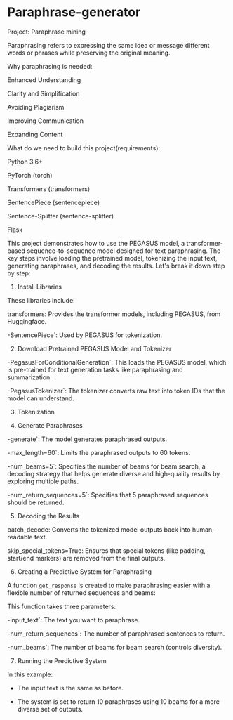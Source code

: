 # Paraphrase-generator
Project: Paraphrase mining 

 

 

Paraphrasing refers to expressing the same idea or message different words or phrases while preserving the original meaning. 

Why paraphrasing is needed: 

Enhanced Understanding 

Clarity and Simplification 

Avoiding Plagiarism 

Improving Communication 

Expanding Content 

 

 

What do we need to build this project(requirements): 

Python 3.6+ 

PyTorch (torch) 

Transformers (transformers) 

SentencePiece (sentencepiece) 

Sentence-Splitter (sentence-splitter) 

Flask

 

This project demonstrates how to use the PEGASUS model, a transformer-based sequence-to-sequence model designed for text paraphrasing. The key steps involve loading the pretrained model, tokenizing the input text, generating paraphrases, and decoding the results. Let's break it down step by step: 

  

1. Install Libraries 
  

These libraries include: 

transformers: Provides the transformer models, including PEGASUS, from Huggingface. 

-SentencePiece`: Used by PEGASUS for tokenization. 

  

2. Download Pretrained PEGASUS Model and Tokenizer 

-PegasusForConditionalGeneration`: This loads the PEGASUS model, which is pre-trained for text generation tasks like paraphrasing and summarization. 

-PegasusTokenizer`: The tokenizer converts raw text into token IDs that the model can understand. 

3. Tokenization 

  

4. Generate Paraphrases 

 -generate`: The model generates paraphrased outputs. 

-max_length=60`: Limits the paraphrased outputs to 60 tokens. 

-num_beams=5`: Specifies the number of beams for beam search, a decoding strategy that helps generate diverse and high-quality results by exploring multiple paths. 

-num_return_sequences=5`: Specifies that 5 paraphrased sequences should be returned.

  

5. Decoding the Results 

batch_decode: Converts the tokenized model outputs back into human-readable text. 

skip_special_tokens=True: Ensures that special tokens (like padding, start/end markers) are removed from the final outputs. 

6. Creating a Predictive System for Paraphrasing 


A function `get_response` is created to make paraphrasing easier with a flexible number of returned sequences and beams: 

This function takes three parameters: 

-input_text`: The text you want to paraphrase. 

-num_return_sequences`: The number of paraphrased sentences to return. 

-num_beams`: The number of beams for beam search (controls diversity). 

  

7. Running the Predictive System 

 In this example: 

- The input text is the same as before. 

- The system is set to return 10 paraphrases using 10 beams for a more diverse set of outputs. 

  
 

